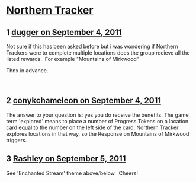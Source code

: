 # [Northern Tracker](https://community.fantasyflightgames.com/topic/52685-northern-tracker/)

## 1 [dugger on September 4, 2011](https://community.fantasyflightgames.com/topic/52685-northern-tracker/?do=findComment&comment=524121)

Not sure if this has been asked before but i was wondering if Northern Trackers were to complete multiple locations does the group recieve all the listed rewards.  For example "Mountains of Mirkwood"

Thnx in advance.

 

## 2 [conykchameleon on September 4, 2011](https://community.fantasyflightgames.com/topic/52685-northern-tracker/?do=findComment&comment=524124)

The answer to your question is: yes you do receive the benefits. The game term 'explored' means to place a number of Progress Tokens on a location card equal to the number on the left side of the card. Northern Tracker explores locations in that way, so the Response on Mountains of Mirkwood triggers.

## 3 [Rashley on September 5, 2011](https://community.fantasyflightgames.com/topic/52685-northern-tracker/?do=findComment&comment=524228)

See 'Enchanted Stream' theme above/below.  Cheers!

